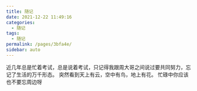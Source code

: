 ```yaml
---
title: 随记
date: 2021-12-22 11:49:16
categories: 
  - 随记
tags: 
  - 随记
permalink: /pages/3bfa4e/
sidebar: auto
---
```



近几年总是忙着考试，总是说着考试，只记得我跟周大哥之间说过要共同努力，忘记了生活的万千形态。
突然看到天上有云，空中有鸟，地上有花。
忙碌中你应该也不要忘周边呀